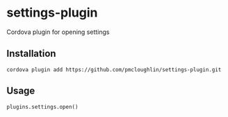 # settings-plugin
Cordova plugin for opening settings

## Installation

```
cordova plugin add https://github.com/pmcloughlin/settings-plugin.git
```

## Usage

```
plugins.settings.open()

